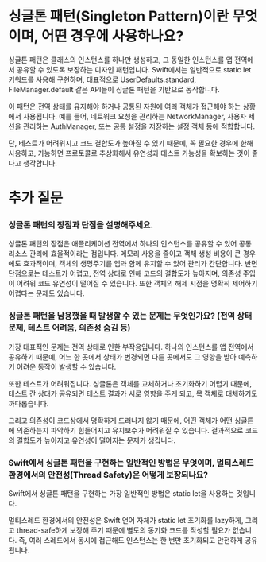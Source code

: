 # 싱글톤 패턴(Singleton Pattern)이란 무엇이며, 어떤 경우에 사용하나요?
싱글톤 패턴은 클래스의 인스턴스를 하나만 생성하고, 그 동일한 인스턴스를 앱 전역에서 공유할 수 있도록 보장하는 디자인 패턴입니다. Swift에서는 일반적으로 static let 키워드를 사용해 구현하며, 대표적으로 UserDefaults.standard, FileManager.default 같은 API들이 싱글톤 패턴을 기반으로 동작합니다.

이 패턴은 전역 상태를 유지해야 하거나 공통된 자원에 여러 객체가 접근해야 하는 상황에서 사용됩니다. 예를 들어, 네트워크 요청을 관리하는 NetworkManager, 사용자 세션을 관리하는 AuthManager, 또는 공통 설정을 저장하는 설정 객체 등에 적합합니다.

단, 테스트가 어려워지고 코드 결합도가 높아질 수 있기 때문에, 꼭 필요한 경우에 한해 사용하고, 가능하면 프로토콜로 추상화해서 유연성과 테스트 가능성을 확보하는 것이 좋다고 생각합니다.

# 추가 질문
### 싱글톤 패턴의 장점과 단점을 설명해주세요.
싱글톤 패턴의 장점은 애플리케이션 전역에서 하나의 인스턴스를 공유할 수 있어 공통 리소스 관리에 효율적이라는 점입니다. 메모리 사용을 줄이고 객체 생성 비용이 큰 경우에도 효과적이며, 객체의 생명주기를 앱과 함께 유지할 수 있어 관리가 간단합니다. 반면 단점으로는 테스트가 어렵고, 전역 상태로 인해 코드의 결합도가 높아지며, 의존성 주입이 어려워 코드 유연성이 떨어질 수 있습니다. 또한 객체의 해제 시점을 명확히 제어하기 어렵다는 문제도 있습니다.

### 싱글톤 패턴을 남용했을 때 발생할 수 있는 문제는 무엇인가요? (전역 상태 문제, 테스트 어려움, 의존성 숨김 등)
가장 대표적인 문제는 전역 상태로 인한 부작용입니다.
하나의 인스턴스를 앱 전역에서 공유하기 때문에, 어느 한 곳에서 상태가 변경되면 다른 곳에서도 그 영향을 받아 예측하기 어려운 동작이 발생할 수 있습니다.

또한 테스트가 어려워집니다.
싱글톤은 객체를 교체하거나 초기화하기 어렵기 때문에, 테스트 간 상태가 공유되면 테스트 결과가 서로 영향을 주게 되고, 목 객체로 대체하기도 까다롭습니다.

그리고 의존성이 코드상에서 명확하게 드러나지 않기 때문에, 어떤 객체가 어떤 싱글톤에 의존하는지 파악하기 힘들어지고 유지보수가 어려워질 수 있습니다.
결과적으로 코드의 결합도가 높아지고 유연성이 떨어지는 문제가 생깁니다.

### Swift에서 싱글톤 패턴을 구현하는 일반적인 방법은 무엇이며, 멀티스레드 환경에서의 안전성(Thread Safety)은 어떻게 보장되나요?
Swift에서 싱글톤 패턴을 구현하는 가장 일반적인 방법은 static let을 사용하는 것입니다.

멀티스레드 환경에서의 안전성은 Swift 언어 자체가 static let 초기화를 lazy하게, 그리고 thread-safe하게 보장해 주기 때문에 별도의 동기화 코드를 작성할 필요가 없습니다.
즉, 여러 스레드에서 동시에 접근해도 인스턴스는 한 번만 초기화되고 안전하게 공유됩니다.
